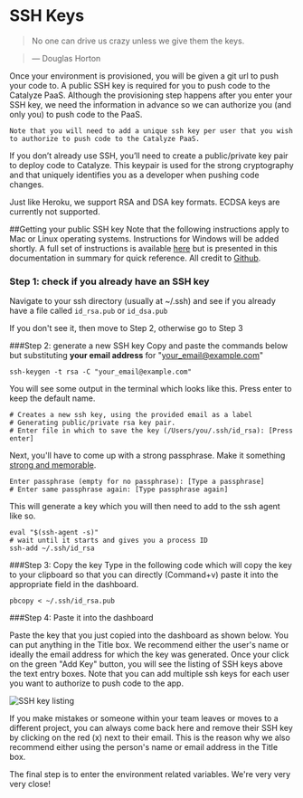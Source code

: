 # SSH Keys

> No one can drive us crazy unless we give them the keys.

> — Douglas Horton

Once your environment is provisioned, you will be given a git url to push your code to. A public SSH key is required for you to push code to the Catalyze PaaS. Although the provisioning step happens after you enter your SSH key, we need the information in advance so we can authorize you (and only you) to push code to the PaaS.

```
Note that you will need to add a unique ssh key per user that you wish to authorize to push code to the Catalyze PaaS.
```

If you don’t already use SSH, you’ll need to create a public/private key pair to deploy code to Catalyze. This keypair is used for the strong cryptography and that uniquely identifies you as a developer when pushing code changes.

Just like Heroku, we support RSA and DSA key formats. ECDSA keys are currently not supported.

##Getting your public SSH key
Note that the following instructions apply to Mac or Linux operating systems. Instructions for Windows will be added shortly. A full set of instructions is available [here](https://help.github.com/articles/generating-ssh-keys) but is presented in this documentation in summary for quick reference. All credit to [Github](http://www.github.com).

### Step 1: check if you already have an SSH key

Navigate to your ssh directory (usually at ~/.ssh) and see if you already have a file called `id_rsa.pub` or `id_dsa.pub`

If you don't see it, then move to Step 2, otherwise go to Step 3

###Step 2: generate a new SSH key
Copy and paste the commands below but substituting **your email address** for "your_email@example.com"

```
ssh-keygen -t rsa -C "your_email@example.com"
```

You will see some output in the terminal which looks like this. Press enter to keep the default name.

```
# Creates a new ssh key, using the provided email as a label
# Generating public/private rsa key pair.
# Enter file in which to save the key (/Users/you/.ssh/id_rsa): [Press enter]
```

Next, you'll have to come up with a strong passphrase. Make it something [strong and memorable](http://xkcd.com/936/).

```
Enter passphrase (empty for no passphrase): [Type a passphrase]
# Enter same passphrase again: [Type passphrase again]
```
This will generate a key which you will then need to add to the ssh agent like so.

```
eval "$(ssh-agent -s)"
# wait until it starts and gives you a process ID
ssh-add ~/.ssh/id_rsa
```

###Step 3: Copy the key
Type in the following code which will copy the key to your clipboard so that you can directly (Command+v) paste it into the appropriate field in the dashboard.

```
pbcopy < ~/.ssh/id_rsa.pub
```

###Step 4: Paste it into the dashboard

Paste the key that you just copied into the dashboard as shown below.
You can put anything in the Title box. We recommend either the user's name or ideally the email address for which the key was generated. Once your click on the green "Add Key" button, you will see the listing of SSH keys above the text entry boxes. Note that you can add multiple ssh keys for each user you want to authorize to push code to the app.

![SSH key listing](/assets/img/pics/26.ssh.keys.entered.png)

If you make mistakes or someone within your team leaves or moves to a different project, you can always come back here and remove their SSH key by clicking on the red (x) next to their email. This is the reason why we also recommend either using the person's name or email address in the Title box.

The final step is to enter the environment related variables. We're very very very close!


